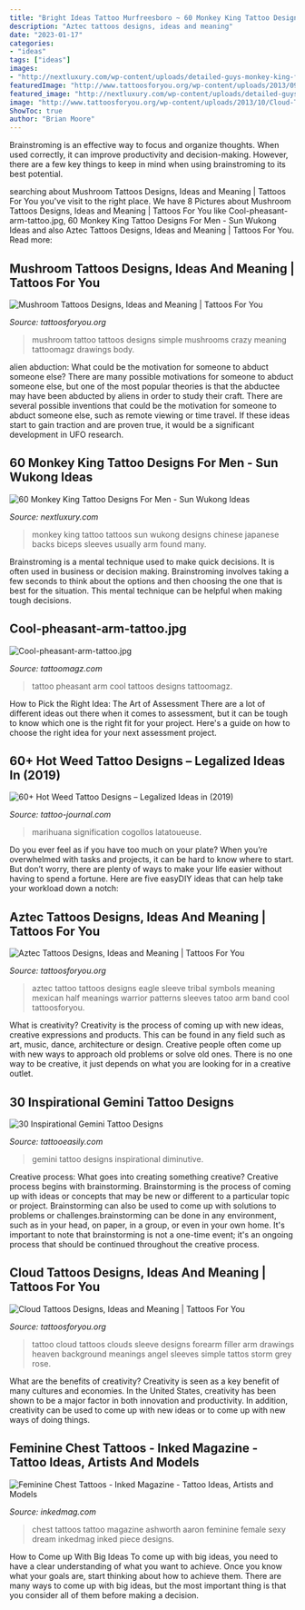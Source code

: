```yaml
---
title: "Bright Ideas Tattoo Murfreesboro ~ 60 Monkey King Tattoo Designs For Men"
description: "Aztec tattoos designs, ideas and meaning"
date: "2023-01-17"
categories:
- "ideas"
tags: ["ideas"]
images:
- "http://nextluxury.com/wp-content/uploads/detailed-guys-monkey-king-full-back-tattoos.jpg"
featuredImage: "http://www.tattoosforyou.org/wp-content/uploads/2013/09/Aztec-Tattoos-Sleeve-645x1024.jpg"
featured_image: "http://nextluxury.com/wp-content/uploads/detailed-guys-monkey-king-full-back-tattoos.jpg"
image: "http://www.tattoosforyou.org/wp-content/uploads/2013/10/Cloud-Tattoos.jpg"
ShowToc: true
author: "Brian Moore"
---
```



Brainstroming is an effective way to focus and organize thoughts. When used correctly, it can improve productivity and decision-making. However, there are a few key things to keep in mind when using brainstroming to its best potential.

	

		
searching about Mushroom Tattoos Designs, Ideas and Meaning | Tattoos For You you've visit to the right place. We have 8 Pictures about Mushroom Tattoos Designs, Ideas and Meaning | Tattoos For You like Cool-pheasant-arm-tattoo.jpg, 60 Monkey King Tattoo Designs For Men - Sun Wukong Ideas and also Aztec Tattoos Designs, Ideas and Meaning | Tattoos For You. Read more:
		
    
## Mushroom Tattoos Designs, Ideas And Meaning | Tattoos For You

<img loading=lazy src="https://www.tattoosforyou.org/wp-content/uploads/2016/03/Mushroom-Tattoo.jpg" onerror="this.onerror=null;this.src='https://tse4.mm.bing.net/th?id=OIP.2_ZJ8-abbc-6PcSEsr6pNAHaNI&amp;pid=15.1';" alt="Mushroom Tattoos Designs, Ideas and Meaning | Tattoos For You">

_Source: tattoosforyou.org_

>mushroom tattoo tattoos designs simple mushrooms crazy meaning tattoomagz drawings body. 

	

alien abduction: What could be the motivation for someone to abduct someone else?
There are many possible motivations for someone to abduct someone else, but one of the most popular theories is that the abductee may have been abducted by aliens in order to study their craft. There are several possible inventions that could be the motivation for someone to abduct someone else, such as remote viewing or time travel. If these ideas start to gain traction and are proven true, it would be a significant development in UFO research.

    
## 60 Monkey King Tattoo Designs For Men - Sun Wukong Ideas

<img loading=lazy src="http://nextluxury.com/wp-content/uploads/detailed-guys-monkey-king-full-back-tattoos.jpg" onerror="this.onerror=null;this.src='https://tse4.mm.bing.net/th?id=OIP.iSQ0ZTeZWho2llPf6GNkMAAAAA&amp;pid=15.1';" alt="60 Monkey King Tattoo Designs For Men - Sun Wukong Ideas">

_Source: nextluxury.com_

>monkey king tattoo tattoos sun wukong designs chinese japanese backs biceps sleeves usually arm found many. 

	

Brainstroming is a mental technique used to make quick decisions. It is often used in business or decision making. Brainstroming involves taking a few seconds to think about the options and then choosing the one that is best for the situation. This mental technique can be helpful when making tough decisions.

    
## Cool-pheasant-arm-tattoo.jpg

<img loading=lazy src="http://tattoomagz.com/wp-content/uploads/Cool-pheasant-arm-tattoo.jpg" onerror="this.onerror=null;this.src='https://tse4.mm.bing.net/th?id=OIP.2A_ihcSvVKLy1VLILYJjHQHaJ4&amp;pid=15.1';" alt="Cool-pheasant-arm-tattoo.jpg">

_Source: tattoomagz.com_

>tattoo pheasant arm cool tattoos designs tattoomagz. 

	

How to Pick the Right Idea: The Art of Assessment
There are a lot of different ideas out there when it comes to assessment, but it can be tough to know which one is the right fit for your project. Here's a guide on how to choose the right idea for your next assessment project.

    
## 60+ Hot Weed Tattoo Designs – Legalized Ideas In (2019)

<img loading=lazy src="https://tattoo-journal.com/wp-content/uploads/2016/08/weed-tattoo28-650x650.jpg" onerror="this.onerror=null;this.src='https://tse4.mm.bing.net/th?id=OIP.ZUVSsbGvM-LIn_h6XsWTnAHaHa&amp;pid=15.1';" alt="60+ Hot Weed Tattoo Designs – Legalized Ideas in (2019)">

_Source: tattoo-journal.com_

>marihuana signification cogollos latatoueuse. 

	

Do you ever feel as if you have too much on your plate? When you’re overwhelmed with tasks and projects, it can be hard to know where to start. But don’t worry, there are plenty of ways to make your life easier without having to spend a fortune. Here are five easyDIY ideas that can help take your workload down a notch: 

    
## Aztec Tattoos Designs, Ideas And Meaning | Tattoos For You

<img loading=lazy src="http://www.tattoosforyou.org/wp-content/uploads/2013/09/Aztec-Tattoos-Sleeve-645x1024.jpg" onerror="this.onerror=null;this.src='https://tse3.mm.bing.net/th?id=OIP.QdeBALytWodCItenaAK3YwHaLw&amp;pid=15.1';" alt="Aztec Tattoos Designs, Ideas and Meaning | Tattoos For You">

_Source: tattoosforyou.org_

>aztec tattoo tattoos designs eagle sleeve tribal symbols meaning mexican half meanings warrior patterns sleeves tatoo arm band cool tattoosforyou. 

	

What is creativity?
Creativity is the process of coming up with new ideas, creative expressions and products. This can be found in any field such as art, music, dance, architecture or design. Creative people often come up with new ways to approach old problems or solve old ones. There is no one way to be creative, it just depends on what you are looking for in a creative outlet.

    
## 30 Inspirational Gemini Tattoo Designs

<img loading=lazy src="http://www.tattooeasily.com/wp-content/uploads/2014/06/Small-Gemini-Tattoo-for-Women-on-Back.jpg" onerror="this.onerror=null;this.src='https://tse1.mm.bing.net/th?id=OIP.SYB-D8IWL-8ZbpsOzXFbOQHaLC&amp;pid=15.1';" alt="30 Inspirational Gemini Tattoo Designs">

_Source: tattooeasily.com_

>gemini tattoo designs inspirational diminutive. 

	

Creative process: What goes into creating something creative?
Creative process begins with brainstorming. Brainstorming is the process of coming up with ideas or concepts that may be new or different to a particular topic or project. Brainstorming can also be used to come up with solutions to problems or challenges.brainstorming can be done in any environment, such as in your head, on paper, in a group, or even in your own home. It's important to note that brainstorming is not a one-time event; it's an ongoing process that should be continued throughout the creative process.

    
## Cloud Tattoos Designs, Ideas And Meaning | Tattoos For You

<img loading=lazy src="http://www.tattoosforyou.org/wp-content/uploads/2013/10/Cloud-Tattoos.jpg" onerror="this.onerror=null;this.src='https://tse3.mm.bing.net/th?id=OIP.KHsRUWGyFWuVf55nnBJxIQHaLH&amp;pid=15.1';" alt="Cloud Tattoos Designs, Ideas and Meaning | Tattoos For You">

_Source: tattoosforyou.org_

>tattoo cloud tattoos clouds sleeve designs forearm filler arm drawings heaven background meanings angel sleeves simple tattos storm grey rose. 

	

What are the benefits of creativity?
Creativity is seen as a key benefit of many cultures and economies. In the United States, creativity has been shown to be a major factor in both innovation and productivity. In addition, creativity can be used to come up with new ideas or to come up with new ways of doing things.

    
## Feminine Chest Tattoos - Inked Magazine - Tattoo Ideas, Artists And Models

<img loading=lazy src="https://www.inkedmag.com/.image/t_share/MTYxMjA0NjMxODIzNzIyNDYw/aaron-ashworth.jpg" onerror="this.onerror=null;this.src='https://tse3.mm.bing.net/th?id=OIP.N4uzP9OhTz4qrkVpm1yhBAHaHa&amp;pid=15.1';" alt="Feminine Chest Tattoos - Inked Magazine - Tattoo Ideas, Artists and Models">

_Source: inkedmag.com_

>chest tattoos tattoo magazine ashworth aaron feminine female sexy dream inkedmag inked piece designs. 

	

How to Come up With Big Ideas
To come up with big ideas, you need to have a clear understanding of what you want to achieve. Once you know what your goals are, start thinking about how to achieve them. There are many ways to come up with big ideas, but the most important thing is that you consider all of them before making a decision.

